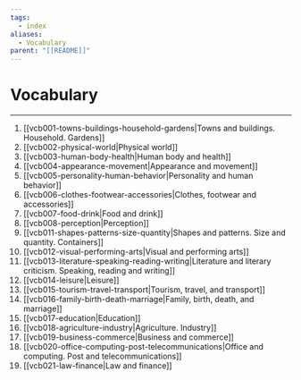 ```yaml
---
tags:
  - index
aliases:
  - Vocabulary
parent: "[[README]]"
---
```

# Vocabulary
---
1. [[vcb001-towns-buildings-household-gardens|Towns and buildings. Household. Gardens]]
2. [[vcb002-physical-world|Physical world]]
3. [[vcb003-human-body-health|Human body and health]]
4. [[vcb004-appearance-movement|Appearance and movement]]
5. [[vcb005-personality-human-behavior|Personality and human behavior]]
6. [[vcb006-clothes-footwear-accessories|Clothes, footwear and accessories]]
7. [[vcb007-food-drink|Food and drink]]
8. [[vcb008-perception|Perception]]
9. [[vcb011-shapes-patterns-size-quantity|Shapes and patterns. Size and quantity. Containers]]
10. [[vcb012-visual-performing-arts|Visual and performing arts]]
11. [[vcb013-literature-speaking-reading-writing|Literature and literary criticism. Speaking, reading and writing]]
12. [[vcb014-leisure|Leisure]]
13. [[vcb015-tourism-travel-transport|Tourism, travel, and transport]]
14. [[vcb016-family-birth-death-marriage|Family, birth, death, and marriage]]
15. [[vcb017-education|Education]]
16. [[vcb018-agriculture-industry|Agriculture. Industry]]
17. [[vcb019-business-commerce|Business and commerce]]
18. [[vcb020-office-computing-post-telecommunications|Office and computing. Post and telecommunications]]
19. [[vcb021-law-finance|Law and finance]]